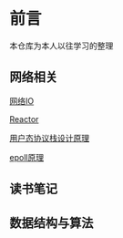 # 前言 
本仓库为本人以往学习的整理

## 网络相关

[网络IO](docs/net/网络IO模型.md)   

[Reactor](docs/net/服务器模型Reactor与Proactor.md) 

[用户态协议栈设计原理](docs/net/服务器模型Reactor与Proactor.md) 

[epoll原理](docs/net/服务器模型Reactor与Proactor.md) 


## 读书笔记




## 数据结构与算法


     

     

